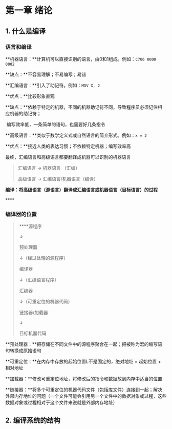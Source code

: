 # 第一章 绪论

## 1. 什么是编译

### 语言和编译

**机器语言：**计算机可以直接识别的语言，由0和1组成。例如：`C706 0000 0002`

**缺点：**不容易理解；不易编写；易错



**汇编语言：**引入了助记符。例如：`MOV X, 2`

**优点：**比较形象直观

**缺点：**依赖于特定的机器，不同的机器助记符不同，导致程序员必须记住相应机器的助记符；

​ 编写效率低，一条简单的语句，也需要好几条指令



**高级语言：**类似于数学定义式或自然语言的简介形式。例如：`x = 2`

**优点：**接近人类的表达习惯；不依赖特定机器；编写效率高



最终，汇编语言和高级语言都要翻译成机器可以识别的机器语言

> 汇编语言 -&gt; 机器语言 （汇编）
>
> 高级语言 -&gt; 汇编语言/机器语言（编译）

**编译：将高级语言（源语言）翻译成汇编语言或机器语言（目标语言）的过程**

\*\*\*\*

### 编译器的位置

> ​                                                                                            ****源程序
>
> ​                                                                                                 ↓
>
> ​                                                                                          预处理器
>
> ​                                                                                                 ↓（经过处理的源程序）
>
> ​                                                                                            编译器
>
> ​                                                                                                 ↓（汇编语言程序）
>
> ​                                                                                           汇编器
>
> ​                                                                                                ↓（可重定位的机器代码）
>
> ​                                                                                     链接器/加载器
>
> ​                                                                                                ↓
>
> ​                                                                                      目标机器代码

**预处理器：**把存储在不同文件中的源程序聚合在一起；把被称为宏的缩写语句转换成原始语句

**可重定位：**在内存中存放的起始位置L不是固定的，绝对地址 = 起始位置 + 相对地址

**加载器：**修改可重定位地址，将修改后的指令和数据放到内存中适当的位置

**链接器：**将多个可重定位的机器代码文件（包括库文件）连接到一起；解决外部内存地址的问题（一个文件可能会引用另一个文件中的数据对象或过程，这些数据对象或过程相对于这个文件来说就是外部内存地址）

## 2. 编译系统的结构

